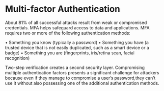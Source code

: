 # Multi-factor Authentication 

About 81% of all successful attacks result from weak or compromised credentials. MFA helps safeguard access to data and applications. 
MFA requires two or more of the following authentication methods:

•	Something you know (typically a password)
•	Something you have (a trusted device that is not easily duplicated, such as a smart device or a badge)
•	Something you are (fingerprints, iris/retina scan, facial recognition)

Two-step verification creates a second security layer. Compromising multiple authentication factors presents a significant challenge for attackers because even if they manage to compromise a user’s password,they can’t use it without also possessing one of the additional authentication methods.